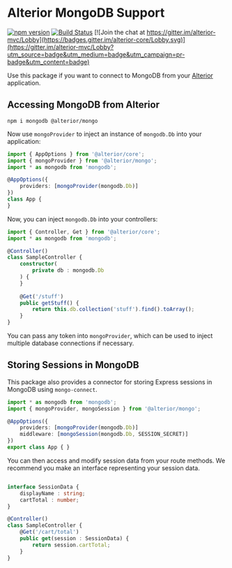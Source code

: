 # Alterior MongoDB Support
[![npm version](https://badge.fury.io/js/%40alterior%2Fmongo.svg)](https://badge.fury.io/js/%40alterior%2Fmongo)
[![Build Status](https://travis-ci.org/alterior-mvc/alterior-mongo.svg?branch=master)](https://travis-ci.org/alterior-mvc/alterior-mongo)
[![Join the chat at https://gitter.im/alterior-mvc/Lobby](https://badges.gitter.im/alterior-core/Lobby.svg)](https://gitter.im/alterior-mvc/Lobby?utm_source=badge&utm_medium=badge&utm_campaign=pr-badge&utm_content=badge)

Use this package if you want to connect to MongoDB from your [Alterior](https://github.com/alterior-mvc/alterior-core) application.

## Accessing MongoDB from Alterior 

```
npm i mongodb @alterior/mongo
```

Now use `mongoProvider` to inject an instance of `mongodb.Db` into your application:

```typescript
import { AppOptions } from '@alterior/core';
import { mongoProvider } from '@alterior/mongo';
import * as mongodb from 'mongodb';

@AppOptions({
    providers: [mongoProvider(mongodb.Db)]
})
class App { 
}
```

Now, you can inject `mongodb.Db` into your controllers:

```typescript
import { Controller, Get } from '@alterior/core';
import * as mongodb from 'mongodb';

@Controller()
class SampleController {
    constructor(
        private db : mongodb.Db
    ) {
    }
    
    @Get('/stuff')
    public getStuff() {
        return this.db.collection('stuff').find().toArray();
    }
}
```

You can pass any token into `mongoProvider`, which can be used to inject multiple database connections if necessary.

## Storing Sessions in MongoDB

This package also provides a connector for storing Express sessions in MongoDB using `mongo-connect`.

```typescript
import * as mongodb from 'mongodb';
import { mongoProvider, mongoSession } from '@alterior/mongo';

@AppOptions({
	providers: [mongoProvider(mongodb.Db)]
	middleware: [mongoSession(mongodb.Db, SESSION_SECRET)]
})
export class App { }
```

You can then access and modify session data from your route methods. We recommend you make an interface representing your session data.

```typescript

interface SessionData {
	displayName : string;
	cartTotal : number;
}

@Controller()
class SampleController {
	@Get('/cart/total') 
	public get(session : SessionData) {
		return session.cartTotal;
	} 
}
```